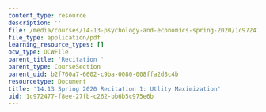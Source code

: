 ```yaml
---
content_type: resource
description: ''
file: /media/courses/14-13-psychology-and-economics-spring-2020/1c972477f8ee27fbc262bb6b5c975e6b_MIT14_13s20_rec1.pdf
file_type: application/pdf
learning_resource_types: []
ocw_type: OCWFile
parent_title: 'Recitation '
parent_type: CourseSection
parent_uid: b2f760a7-6602-c9ba-0080-008ffa2d8c4b
resourcetype: Document
title: '14.13 Spring 2020 Recitation 1: Utlity Maximization'
uid: 1c972477-f8ee-27fb-c262-bb6b5c975e6b
---
```

